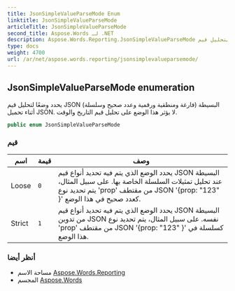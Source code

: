 ```yaml
---
title: JsonSimpleValueParseMode Enum
linktitle: JsonSimpleValueParseMode
articleTitle: JsonSimpleValueParseMode
second_title: Aspose.Words لـ .NET
description: Aspose.Words.Reporting.JsonSimpleValueParseMode تعداد. يحدد وضعًا لتحليل قيم JSON البسيطة فارغة ومنطقية ورقمية وعدد صحيح وسلسلة أثناء تحميل JSON. لا يؤثر هذا الوضع على تحليل قيم التاريخ والوقت في C#.
type: docs
weight: 4700
url: /ar/net/aspose.words.reporting/jsonsimplevalueparsemode/
---
```

## JsonSimpleValueParseMode enumeration

يحدد وضعًا لتحليل قيم JSON البسيطة (فارغة ومنطقية ورقمية وعدد صحيح وسلسلة) أثناء تحميل JSON. لا يؤثر هذا الوضع على تحليل قيم التاريخ والوقت.

```csharp
public enum JsonSimpleValueParseMode
```

### قيم

| اسم | قيمة | وصف |
| --- | --- | --- |
| Loose | `0` | يحدد الوضع الذي يتم فيه تحديد أنواع قيم JSON البسيطة عند تحليل تمثيلات السلسلة الخاصة بها. على سبيل المثال، يتم تحديد نوع 'prop' من مقتطف JSON '{prop: "123" }' كعدد صحيح في هذا الوضع. |
| Strict | `1` | يحدد الوضع الذي يتم فيه تحديد أنواع قيم JSON البسيطة من تدوين JSON نفسه. على سبيل المثال، يتم تحديد نوع 'prop' من مقتطف JSON '{prop: "123" }' كسلسلة في هذا الوضع. |

### أنظر أيضا

* مساحة الاسم [Aspose.Words.Reporting](../../aspose.words.reporting/)
* المجسم [Aspose.Words](../../)
